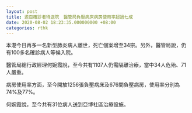 ```yaml
---
layout: post
title: 逾百確診者待送院　醫管局負壓病床病房使用率超過七成
date: 2020-08-02 18:23:35.000000000 +08:00
categories: rthk
---
```


本港今日再多一名新型肺炎病人離世，死亡個案增至34宗。另外，醫管局說，仍有100多名確診病人等候入院。

醫管局總行政經理何婉霞說，至今共有1107人仍需隔離治療，當中34人危殆、71人嚴重。

病房使用率方面，至今開放1256張負壓病床及676間負壓病房，使用率分別為74%及77%。

何婉霞說，至今共有31位病人送到亞博社區治療設施。
